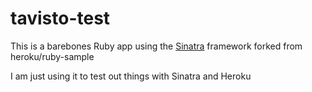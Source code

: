 # tavisto-test

This is a barebones Ruby app using the [Sinatra](http://www.sinatrarb.com) framework forked from heroku/ruby-sample

I am just using it to test out things with Sinatra and Heroku
